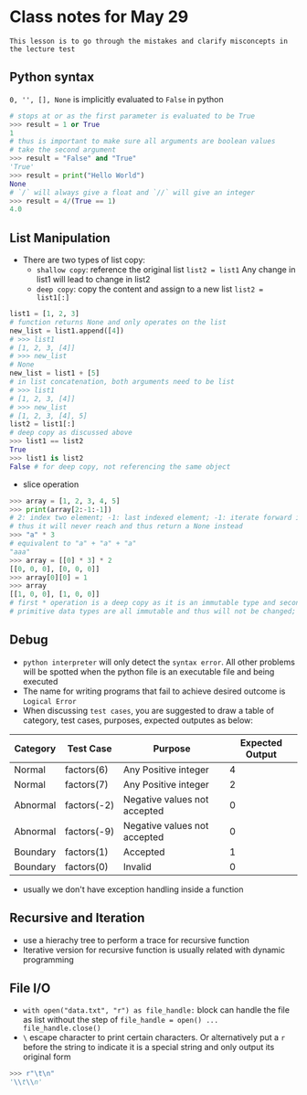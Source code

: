 # Class notes for May 29

`This lesson is to go through the mistakes and clarify misconcepts in the lecture test`

## Python syntax

`0, '', [], None` is implicitly evaluated to `False` in python

```python
# stops at or as the first parameter is evaluated to be True
>>> result = 1 or True
1
# thus is important to make sure all arguments are boolean values
# take the second argument
>>> result = "False" and "True"
'True'
>>> result = print("Hello World")
None
# `/` will always give a float and `//` will give an integer
>>> result = 4/(True == 1)
4.0
```

## List Manipulation

* There are two types of list copy:
  * `shallow copy`: reference the original list `list2 = list1` Any change in list1 will lead to change in list2
  * `deep copy`: copy the content and assign to a new list `list2 = list1[:]`

```python
list1 = [1, 2, 3]
# function returns None and only operates on the list
new_list = list1.append([4])
# >>> list1
# [1, 2, 3, [4]]
# >>> new_list
# None
new_list = list1 + [5]
# in list concatenation, both arguments need to be list
# >>> list1
# [1, 2, 3, [4]]
# >>> new_list
# [1, 2, 3, [4], 5]
list2 = list1[:]
# deep copy as discussed above
>>> list1 == list2
True
>>> list1 is list2
False # for deep copy, not referencing the same object
```

* slice operation

```python
>>> array = [1, 2, 3, 4, 5]
>>> print(array[2:-1:-1])
# 2: index two element; -1: last indexed element; -1: iterate forward instead of backwards
# thus it will never reach and thus return a None instead
>>> "a" * 3
# equivalent to "a" + "a" + "a"
"aaa"
>>> array = [[0] * 3] * 2
[[0, 0, 0], [0, 0, 0]]
>>> array[0][0] = 1
>>> array
[[1, 0, 0], [1, 0, 0]]
# first * operation is a deep copy as it is an immutable type and second * operation is a shadow copy and thus will change according to the first list
# primitive data types are all immutable and thus will not be changed; while in list, it is a mutable data type and thus can be changed
```

## Debug

* `python interpreter` will only detect the `syntax error`. All other problems will be spotted when the python file is an executable file and being executed
* The name for writing programs that fail to achieve desired outcome is `Logical Error`
* When discussing `test cases`, you are suggested to draw a table of category, test cases, purposes, expected outputes as below:

| Category | Test Case   | Purpose                      | Expected Output |
|----------|-------------|------------------------------|-----------------|
| Normal   | factors(6)  | Any Positive integer         | 4               |
| Normal   | factors(7)  | Any Positive integer         | 2               |
| Abnormal | factors(-2) | Negative values not accepted | 0               |
| Abnormal | factors(-9) | Negative values not accepted | 0               |
| Boundary | factors(1)  | Accepted                     | 1               |
| Boundary | factors(0)  | Invalid                      | 0               |

* usually we don't have exception handling inside a function

## Recursive and Iteration

* use a hierachy tree to perform a trace for recursive function
* Iterative version for recursive function is usually related with dynamic programming

## File I/O

* `with open("data.txt", "r") as file_handle:` block can handle the file as list without the step of `file_handle = open() ... file_handle.close()`
* `\` escape character to print certain characters. Or alternatively put a `r` before the string to indicate it is a special string and only output its original form

```python
>>> r"\t\n"
'\\t\\n'
```